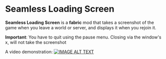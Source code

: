 # Seamless Loading Screen

**Seamless Loading Screen** is a **fabric** mod that takes a screenshot of the game when you leave a world or server,
and displays it when you rejoin it.

**Important**: You have to quit using the pause menu. Closing via the window's x, will not take the screenshot

A video demonstration:
[![IMAGE ALT TEXT](https://i.imgur.com/NbG9zBP.png)](http://www.youtube.com/watch?v=PB9NinPPTwA "Seamless Loading Screen - Demonstration")
